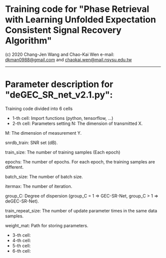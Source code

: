 # Training code for "Phase Retrieval with Learning Unfolded Expectation Consistent Signal Recovery Algorithm"
(c) 2020 Chang-Jen Wang and Chao-Kai Wen e-mail: dkman0988@gmail.com and chaokai.wen@mail.nsysu.edu.tw

--------------------------------------------------------------------------------------------------------------------------
# Parameter description for "deGEC_SR_net_v2.1.py":
Training code divided into 6 cells
- 1-th cell: Import functions (python, tensorflow, ...)
- 2-th cell: Parameters setting
N: The dimension of transmitted X.
 
M: The dimension of measurement Y.
 
snrdb_train: SNR set (dB).
 
train_size: The number of training samples (Each epoch)
 
epochs: The number of epochs. For each epoch, the training samples are different.
 
batch_size: The number of batch size.
 
itermax: The number of iteration.
 
group_C: Degree of dispersion (group_C = 1 => GEC-SR-Net, group_C > 1 => deGEC-SR-Net).
 
train_repeat_size:  The number of update parameter times in the same data samples.
 
weight_mat: Path for storing parameters.
 
- 3-th cell:
- 4-th cell:
- 5-th cell:
- 6-th cell:
